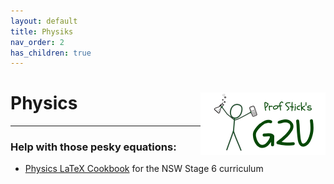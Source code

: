 ```yaml
---
layout: default
title: Physiks
nav_order: 2
has_children: true
---
```



# Physics <img align="right" src="/media/prof_stick_g2u.png" width="200">

---

### Help with those pesky equations:

* [Physics LaTeX Cookbook](/docs/physics/physics_latex_cookbook.html) for the NSW Stage 6 curriculum
